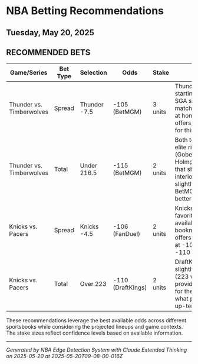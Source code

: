 # NBA Betting Recommendations
## Tuesday, May 20, 2025

## RECOMMENDED BETS
| Game/Series | Bet Type | Selection | Odds | Stake | Reasoning |
|-------------|----------|-----------|------|-------|-----------|
| Thunder vs. Timberwolves | Spread | Thunder -7.5 | -105 (BetMGM) | 3 units | Thunder's elite starting five led by SGA should exploit matchup advantages at home. BetMGM offers the best price for this spread. |
| Thunder vs. Timberwolves | Total | Under 216.5 | -115 (BetMGM) | 2 units | Both teams feature elite rim protectors (Gobert, Holmgren/Hartenstein) that should limit interior scoring. The slightly higher total at BetMGM provides better value. |
| Knicks vs. Pacers | Spread | Knicks -4.5 | -106 (FanDuel) | 2 units | Knicks as home favorites with the best available odds across bookmakers. FanDuel offers superior value at -106 compared to -110 elsewhere. |
| Knicks vs. Pacers | Total | Over 223 | -110 (DraftKings) | 2 units | DraftKings offers the slightly lower total (223 vs 223.5), providing better value for the over bet in what projects to be an up-tempo game. |

These recommendations leverage the best available odds across different sportsbooks while considering the projected lineups and game contexts. The stake sizes reflect confidence levels based on available information.

---
*Generated by NBA Edge Detection System with Claude Extended Thinking on 2025-05-20 at 2025-05-20T09-08-00-016Z*
